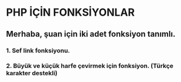 # PHP İÇİN FONKSİYONLAR

## Merhaba, şuan için iki adet fonksiyon tanımlı.

### 1. Sef link fonksiyonu.
### 2. Büyük ve küçük harfe çevirmek için fonksiyon. (Türkçe karakter destekli)
